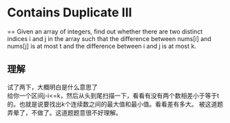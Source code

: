 # Contains Duplicate III
==
Given an array of integers, find out whether there are two distinct indices i and j in the array such that the difference between nums[i] and nums[j] is at most t and the difference between i and j is at most k.

## 理解
试了两下，大概明白是什么意思了<br>
给你一个区间j-i<=k，然后从头到尾扫描一下，看看有没有两个数相差小于等于t的。也就是说要找出k个连续数之间的最大值和最小值。看看差有多大。
被这道题弄晕了，不做了。这道题题意很不好理解。